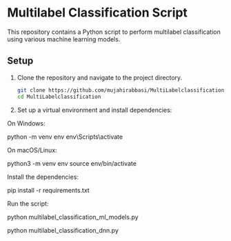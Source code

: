 # Multilabel Classification Script

This repository contains a Python script to perform multilabel classification using various machine learning models.

## Setup

1. Clone the repository and navigate to the project directory.
   ```bash
   git clone https://github.com/mujahirabbasi/MultiLabelclassification.git
   cd MultiLabelclassification
   
2. Set up a virtual environment and install dependencies:

On Windows:

python -m venv env
env\Scripts\activate

On macOS/Linux:

python3 -m venv env
source env/bin/activate

Install the dependencies:

pip install -r requirements.txt

Run the script:

python multilabel_classification_ml_models.py

python multilabel_classification_dnn.py
